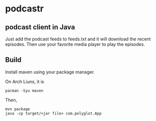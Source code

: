 podcastr
========

podcast client in Java
----------------------

Just add the podcast feeds to feeds.txt and it will download the recent episodes. Then use your favorite media player to play the episodes.

Build
-----

Install maven using your package manager.

On Arch Liunx, it is
```
pacman -Syu maven
```

Then,
```
mvn package
java -cp target/<jar file> com.polyglot.App
```
